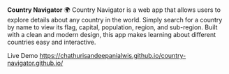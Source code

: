 **Country Navigator** 🌍
Country Navigator is a web app that allows users to explore details about any country in the world. Simply search for a country by name to view its flag, capital, population, region, and sub-region. Built with a clean and modern design, this app makes learning about different countries easy and interactive.

Live Demo https://chathurisandeepanialwis.github.io/country-navigator.github.io/
